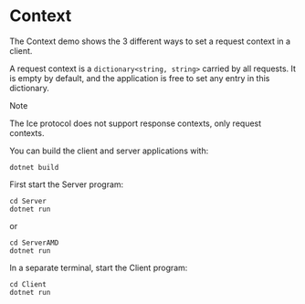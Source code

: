 # Context

The Context demo shows the 3 different ways to set a request context in a client.

A request context is a `dictionary<string, string>` carried by all requests. It is empty by default, and the
application is free to set any entry in this dictionary.

> [!NOTE]
> The Ice protocol does not support response contexts, only request contexts.

You can build the client and server applications with:

``` shell
dotnet build
```

First start the Server program:

```shell
cd Server
dotnet run
```

or

```shell
cd ServerAMD
dotnet run
```

In a separate terminal, start the Client program:

```shell
cd Client
dotnet run
```
